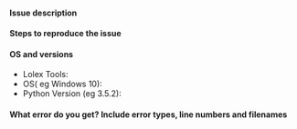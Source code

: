 #### Issue description
<!--- Write a short description about the issue -->

#### Steps to reproduce the issue
<!--- Help us find the problem by adding steps to reproduce the issue -->

#### OS and versions
<!--- Versions MUST be included-->
* Lolex Tools:
* OS( eg Windows 10):
* Python Version (eg 3.5.2):

#### What error do you get? Include error types, line numbers and filenames
<!--- Paste in the below block -->
```
```